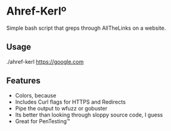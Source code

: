 # Ahref-Kerlº
Simple bash script that greps through AllTheLinks on a website.

## Usage
./ahref-kerl https://google.com

## Features
- Colors, because
- Includes Curl flags for HTTPS and Redirects
- Pipe the output to wfuzz or gobuster
- Its better than looking through sloppy source code, I guess
- Great for PenTesting™

